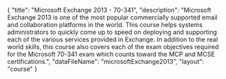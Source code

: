 {
	"title": "Microsoft Exchange 2013 - 70-341",
	"description": "Microsoft Exchange 2013 is one of the most popular commercially supported email and collaboration platforms in the world. This course helps systems administrators to quickly come up to speed on deploying and supporting each of the various services provided in Exchange. In addition to the real world skills, this course also covers each of the exam objectives required for the Microsoft 70-341 exam which counts toward the MCP and MCSE certifications.",
	"dataFileName": "microsoftExchange2013",
	"layout": "course"
}